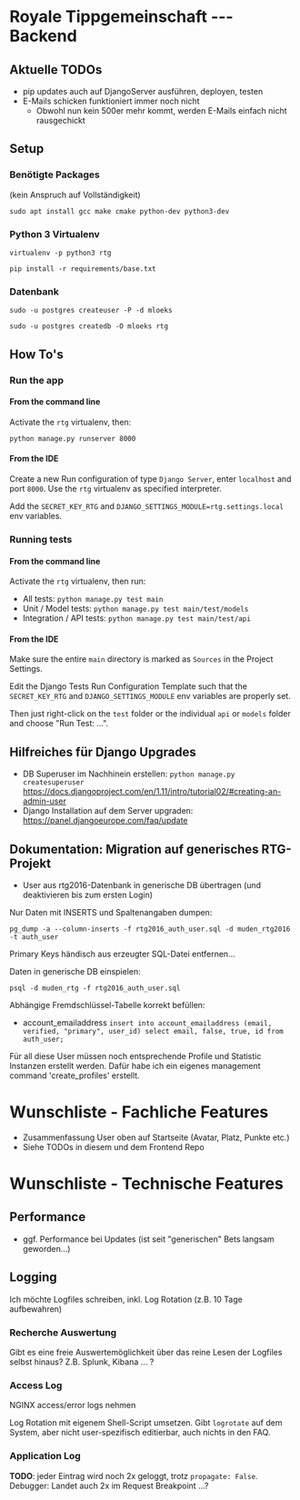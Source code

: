# Royale Tippgemeinschaft --- Backend

## Aktuelle TODOs

* pip updates auch auf DjangoServer ausführen, deployen, testen
* E-Mails schicken funktioniert immer noch nicht
    * Obwohl nun kein 500er mehr kommt, werden E-Mails einfach nicht rausgechickt

## Setup

### Benötigte Packages

(kein Anspruch auf Vollständigkeit)

`sudo apt install gcc make cmake python-dev python3-dev`

### Python 3 Virtualenv
`virtualenv -p python3 rtg`

`pip install -r requirements/base.txt`

### Datenbank

`sudo -u postgres createuser -P -d mloeks`

`sudo -u postgres createdb -O mloeks rtg`

## How To's

### Run the app

#### From the command line

Activate the `rtg` virtualenv, then:

`python manage.py runserver 8000`

#### From the IDE

Create a new Run configuration of type `Django Server`, enter `localhost` and port `8000`.
Use the `rtg` virtualenv as specified interpreter.

Add the `SECRET_KEY_RTG` and `DJANGO_SETTINGS_MODULE=rtg.settings.local` env variables.

### Running tests

#### From the command line

Activate the `rtg` virtualenv, then run:

* All tests: `python manage.py test main`
* Unit / Model tests: `python manage.py test main/test/models`
* Integration / API tests: `python manage.py test main/test/api`

#### From the IDE

Make sure the entire `main` directory is marked as `Sources` in the Project Settings.

Edit the Django Tests Run Configuration Template such that the `SECRET_KEY_RTG` and `DJANGO_SETTINGS_MODULE`
env variables are properly set.

Then just right-click on the `test` folder or the individual `api` or `models` folder and choose "Run Test: ...".


## Hilfreiches für Django Upgrades

* DB Superuser im Nachhinein erstellen: `python manage.py createsuperuser`
                                        https://docs.djangoproject.com/en/1.11/intro/tutorial02/#creating-an-admin-user
* Django Installation auf dem Server upgraden: https://panel.djangoeurope.com/faq/update                                        

## Dokumentation: Migration auf generisches RTG-Projekt

* User aus rtg2016-Datenbank in generische DB übertragen (und deaktivieren bis zum ersten Login)

Nur Daten mit INSERTS und Spaltenangaben dumpen:

`pg_dump -a --column-inserts -f rtg2016_auth_user.sql -d muden_rtg2016 -t auth_user`

Primary Keys händisch aus erzeugter SQL-Datei entfernen...

Daten in generische DB einspielen:

`psql -d muden_rtg -f rtg2016_auth_user.sql`

Abhängige Fremdschlüssel-Tabelle korrekt befüllen:

* account_emailaddress
`insert into account_emailaddress (email, verified, "primary", user_id) select email, false, true, id from auth_user;`

Für all diese User müssen noch entsprechende Profile und Statistic Instanzen erstellt werden.
Dafür habe ich ein eigenes management command 'create_profiles' erstellt.

# Wunschliste - Fachliche Features

* Zusammenfassung User oben auf Startseite (Avatar, Platz, Punkte etc.)
* Siehe TODOs in diesem und dem Frontend Repo

# Wunschliste - Technische Features

## Performance

* ggf. Performance bei Updates (ist seit "generischen" Bets langsam geworden...)

## Logging

Ich möchte Logfiles schreiben, inkl. Log Rotation (z.B. 10 Tage aufbewahren)

### Recherche Auswertung

Gibt es eine freie Auswertemöglichkeit über das reine Lesen der Logfiles selbst hinaus?
Z.B. Splunk, Kibana ... ? 

### Access Log

NGINX access/error logs nehmen

Log Rotation mit eigenem Shell-Script umsetzen.
Gibt `logrotate` auf dem System, aber nicht user-spezifisch editierbar, auch nichts in den FAQ.

### Application Log

**TODO**: jeder Eintrag wird noch 2x geloggt, trotz `propagate: False`.
Debugger: Landet auch 2x im Request Breakpoint ...?
